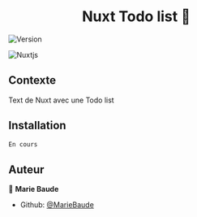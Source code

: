 <h1 align="center">Nuxt Todo list 👋</h1>
<p>
  <img alt="Version" src="https://img.shields.io/badge/version-1.0.0-blue.svg?cacheSeconds=2592000" />
</p>

![Nuxtjs](https://img.shields.io/badge/Nuxt-002E3B?style=for-the-badge&logo=nuxtdotjs&logoColor=#00DC82)

## Contexte
Text de Nuxt avec une Todo list

## Installation
```sh
En cours
```

## Auteur
👤 **Marie Baude**
* Github: [@MarieBaude](https://github.com/MarieBaude)

